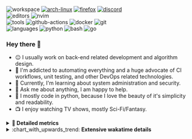 ![workspace](https://img.shields.io/static/v1?label=&message=workspace:&color=555&style=flat-square)
[![arch-linux](https://img.shields.io/static/v1?logo=arch-linux&label=&message=Arch%20Linux&color=111&logoColor=AAA&style=flat-square)](https://archlinux.org)
[![firefox](https://img.shields.io/static/v1?logo=firefox-browser&label=&message=Firefox&color=111&logoColor=AAA&style=flat-square)](https://mozilla.org/en-US/firefox/)
[![discord](https://img.shields.io/static/v1?logo=discord&label=&message=Discord&color=111&logoColor=AAA&style=flat-square)](https://discord.gg/B8rf3xxgbJ)
<br>
![editors](https://img.shields.io/static/v1?label=&message=editors:&color=555&style=flat-square)
![nvim](https://img.shields.io/static/v1?logo=neovim&label=&message=NeoVim&color=111&logoColor=AAA&style=flat-square)
<br>
![tools](https://img.shields.io/static/v1?label=&message=tools:&color=555&style=flat-square)
![github-actions](https://img.shields.io/static/v1?logo=github-actions&label=&message=github%20actions&color=111&logoColor=AAA&style=flat-square)
![docker](https://img.shields.io/static/v1?logo=docker&label=&message=docker&color=111&logoColor=AAA&style=flat-square)
![git](https://img.shields.io/static/v1?logo=git&label=&message=git&color=111&logoColor=AAA&style=flat-square)
<br>
![languages](https://img.shields.io/static/v1?label=&message=languages:&color=555&style=flat-square)
![python](https://img.shields.io/static/v1?logo=python&label=&message=python&color=111&logoColor=AAA&style=flat-square&link=)
![bash](https://img.shields.io/static/v1?logo=gnu-bash&label=&message=bash&color=111&logoColor=AAA&style=flat-square)
![go](https://img.shields.io/static/v1?logo=rust&label=&message=rust&color=111&logoColor=AAA&style=flat-square)

<!-- Load profile visitor count, but don't display it, keep it as a private stat, no need to show off (888)-->
[](https://visitor-badge.glitch.me/badge?page_id=ItsDrike.ItsDrike)

### Hey there 👋

- :neutral_face: I usually work on back-end related development and algorithm design.
- :man: I'm addicted to automating everything and a huge advocate of CI workflows, unit testing, and other DevOps related technologies.
- :seedling: Currently, I'm learning about system administration and security.
- :speech_balloon: Ask me about anything, I am happy to help.
- :snake: I mostly code in python, because I love the beauty of it's simplicity and readability.
- :tv: I enjoy watching TV shows, mostly Sci-Fi/Fantasy.

<details>
 <summary> <b>📌 Detailed metrics</b></summary>
 
 <table>
  <tr>
    <th>🙋 Profile Details</th>
    <th>🧮 Repositories traffic</th>
  </tr>
  <tr>
   <td>
     <img alt="" width="400" src="https://github.com/ItsDrike/ItsDrike/blob/master/metrics/profile.svg">
   </td>
   <td>
     <img alt="" width="400" src="https://github.com/ItsDrike/ItsDrike/blob/master/metrics/repositories.svg">
   </td>
  </tr>
  <tr>
    <th>📅 Isometric commit calendar</th>
    <th>🈷️ Most used languages</th>
  </tr>
  <tr>
    <td align="center">
      <img alt="" width="400" src="https://github.com/ItsDrike/ItsDrike/blob/master/metrics/isocalendar.svg">
    </td>
    <td>
      <img alt="" width="400" src="https://github.com/ItsDrike/ItsDrike/blob/master/metrics/languages.svg">
    </td>
  </tr>
  <tr>
   <th>♐ Code snippet of the day</th>
   <th>🌟 Recently starred repositories</th>
  </tr>
  <tr>
   <td align="center">
    <img alt="" width="400" src="https://github.com/ItsDrike/ItsDrike/blob/master/metrics/code_snippet.svg">
   </td>
   <td align="center">
    <img alt="" width="400" src="https://github.com/ItsDrike/ItsDrike/blob/master/metrics/starred_repos.svg">
   </td>
  </tr>
  <tr>
    <th>💡 Coding habits</th>
    <th>⏰ WakaTime plugin</th>
  </tr>
  <tr>
   <td align="center">
    <img alt="" width="400" src="https://github.com/ItsDrike/ItsDrike/blob/master/metrics/habits.svg">
   </td>
   <td align="center">
     <img alt="" width="400" src="https://github.com/ItsDrike/ItsDrike/blob/master/metrics/wakatime.svg">
   </td>
  </tr>
 </table>
</details>

<details>
 <summary>:chart_with_upwards_trend: <b>Extensive wakatime details</b></summary>
 
<!--START_SECTION:waka-->
**I'm a Night 🦉** 

```text
🌞 Morning                1575 commits        ██░░░░░░░░░░░░░░░░░░░░░░░   09.10 % 
🌆 Daytime                5229 commits        ████████░░░░░░░░░░░░░░░░░   30.22 % 
🌃 Evening                6243 commits        █████████░░░░░░░░░░░░░░░░   36.08 % 
🌙 Night                  4255 commits        ██████░░░░░░░░░░░░░░░░░░░   24.59 % 
```
📅 **I'm Most Productive on Monday** 

```text
Monday                   3008 commits        ████░░░░░░░░░░░░░░░░░░░░░   17.39 % 
Tuesday                  2569 commits        ████░░░░░░░░░░░░░░░░░░░░░   14.85 % 
Wednesday                2607 commits        ████░░░░░░░░░░░░░░░░░░░░░   15.07 % 
Thursday                 2452 commits        ████░░░░░░░░░░░░░░░░░░░░░   14.17 % 
Friday                   1935 commits        ███░░░░░░░░░░░░░░░░░░░░░░   11.18 % 
Saturday                 1850 commits        ███░░░░░░░░░░░░░░░░░░░░░░   10.69 % 
Sunday                   2881 commits        ████░░░░░░░░░░░░░░░░░░░░░   16.65 % 
```


📊 **This Week I Spent My Time On** 

```text
💬 Programming Languages: 
Nix                      14 hrs 36 mins      █████████░░░░░░░░░░░░░░░░   34.21 % 
Markdown                 9 hrs 23 mins       ██████░░░░░░░░░░░░░░░░░░░   22.00 % 
TeX                      6 hrs 51 mins       ████░░░░░░░░░░░░░░░░░░░░░   16.06 % 
Python                   6 hrs 30 mins       ████░░░░░░░░░░░░░░░░░░░░░   15.25 % 
BibTeX                   1 hr 11 mins        █░░░░░░░░░░░░░░░░░░░░░░░░   02.80 % 

🔥 Editors: 
Neovim                   42 hrs 38 mins      █████████████████████████   99.88 % 
Unknown Editor           3 mins              ░░░░░░░░░░░░░░░░░░░░░░░░░   00.12 % 

💻 Operating System: 
Linux                    42 hrs 41 mins      █████████████████████████   100.00 % 
```

**I Mostly Code in Python** 

```text
C++                      7 repos             ███░░░░░░░░░░░░░░░░░░░░░░   10.45 % 
Lua                      5 repos             ██░░░░░░░░░░░░░░░░░░░░░░░   07.46 % 
C#                       2 repos             █░░░░░░░░░░░░░░░░░░░░░░░░   02.99 % 
C                        2 repos             █░░░░░░░░░░░░░░░░░░░░░░░░   02.99 % 
Nix                      1 repo              ░░░░░░░░░░░░░░░░░░░░░░░░░   01.49 % 
```




 Last Updated on 11/04/2024 01:23:18 UTC
<!--END_SECTION:waka-->

</details>
